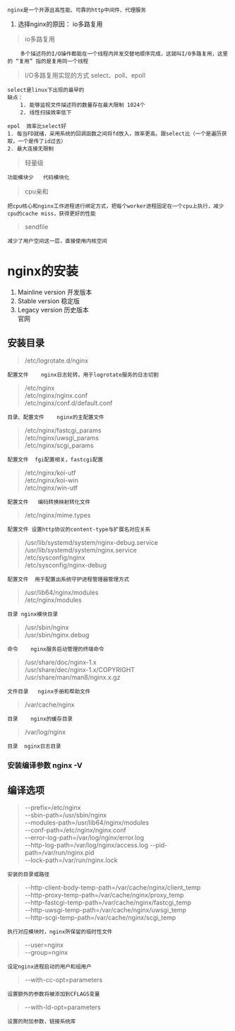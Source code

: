 `nginx是一个开源且高性能、可靠的http中间件、代理服务`

1. 选择nginx的原因：
    io多路复用


>io多路复用  


        多个描述符的I/O操作都能在一个线程内并发交替地顺序完成，这就叫I/O多路复用，这里的 “复用” 指的是复用同一个线程


> I/O多路复用实现的方式 select、poll、epoll

    select是linux下出现的最早的
    缺点：
        1. 能够监视文件描述符的数量存在最大限制 1024个
        2. 线性扫描效率低下
    
    epol  效率比select好
    1. 每当FD就绪，采用系统的回调函数之间将fd放入，效率更高。跟select比（一个是遍历获取，一个是传了id过去）
    2. 最大连接无限制

> 轻量级

    功能模块少   代码模块化


> cpu亲和

    把cpu核心和nginx工作进程进行绑定方式，把每个worker进程固定在一个cpu上执行，减少cpu的cache miss，获得更好的性能

> sendfile

    减少了用户空间这一层，直接使用内核空间

# nginx的安装

1. Mainline version 开发版本  
2. Stable version 稳定版
3. Legacy version 历史版本  
官网

## 安装目录
> /etc/logrotate.d/nginx 

    配置文件    nginx日志轮转，用于logrotate服务的日志切割

> /etc/nginx  
>/etc/nginx/nginx.conf  
>/etc/nginx/conf.d/default.conf

    目录、配置文件    nginx的主配置文件

>/etc/nginx/fastcgi_params  
>/etc/nginx/uwsgi_params  
>/etc/nginx/scgi_params

    配置文件  fgi配置相关，fastcgi配置

>/etc/nginx/koi-utf  
>/etc/nginx/koi-win  
>/etc/nginx/win-utf

    配置文件   编码转换映射转化文件

>/etc/nginx/mime.types

    配置文件 设置http协议的content-type与扩展名对应关系


>/usr/lib/systemd/system/nginx-debug.service  
>/usr/lib/systemd/system/nginx.service  
>/etc/sysconfig/nginx  
>/etc/sysconfig/nginx-debug

    配置文件  用于配置出系统守护进程管理器管理方式

>/usr/lib64/nginx/modules  
>/etc/nginx/modules

    目录 nginx模块目录

>/usr/sbin/nginx  
>/usr/sbin/nginx.debug

    命令    nginx服务启动管理的终端命令


>/usr/share/doc/nginx-1.x  
>/usr/share/dec/nginx-1.x/COPYRIGHT  
>/usr/share/man/man8/nginx.x.gz

    文件目录   nginx手册和帮助文件

>/var/cache/nginx

    目录    nginx的缓存目录

>/var/log/nginx

    目录  nginx日志目录

### 安装编译参数  nginx -V
## 编译选项
>--prefix=/etc/nginx  
>--sbin-path=/usr/sbin/nginx  
>--modules-path=/usr/lib64/nginx/modules  
>--conf-path=/etc/nginx/nginx.conf  
>--error-log-path=/var/log/nginx/error.log  
>--http-log-path=/var/log/nginx/access.log
>--pid-path=/var/run/nginx.pid  
>--lock-path=/var/run/nginx.lock

    安装的目录或路径

>--http-client-body-temp-path=/var/cache/nginx/client_temp  
>--http-proxy-temp-path=/var/cache/nginx/proxy_temp  
>--http-fastcgi-temp-path=/var/cache/nginx/fastcgi_temp  
>--http-uwsgi-temp-path=/var/cache/nginx/uwsgi_temp  
>--http-scgi-temp-path=/var/cache/nginx/scgi_temp

    执行对应模块时，nginx所保留的临时性文件

>--user=nginx  
>--group=nginx

    设定nginx进程启动的用户和组用户

>--with-cc-opt=parameters

    设置额外的参数将被添加到CFLAGS变量

>--with-ld-opt=parameters

    设置的附加参数，链接系统库


